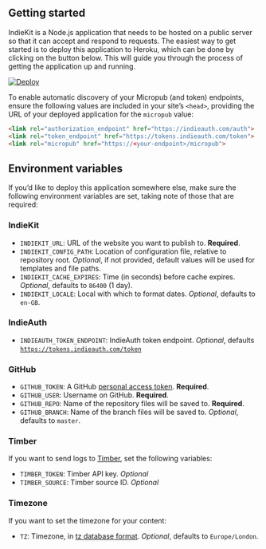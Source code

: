 ## Getting started

IndieKit is a Node.js application that needs to be hosted on a public server so that it can accept and respond to requests. The easiest way to get started is to deploy this application to Heroku, which can be done by clicking on the button below. This will guide you through the process of getting the application up and running.

[![Deploy](https://www.herokucdn.com/deploy/button.svg)](https://heroku.com/deploy?template=https://github.com/paulrobertlloyd/indiekit)

To enable automatic discovery of your Micropub (and token) endpoints, ensure the following values are included in your site’s `<head>`, providing the URL of your deployed application for the `micropub` value:

```html
<link rel="authorization_endpoint" href="https://indieauth.com/auth">
<link rel="token_endpoint" href="https://tokens.indieauth.com/token">
<link rel="micropub" href="https://<your-endpoint>/micropub">
```

## Environment variables

If you’d like to deploy this application somewhere else, make sure the following environment variables are set, taking note of those that are required:

### IndieKit

* `INDIEKIT_URL`: URL of the website you want to publish to. **Required**.
* `INDIEKIT_CONFIG_PATH`: Location of configuration file, relative to repository root. *Optional*, if not provided, default values will be used for templates and file paths.
* `INDIEKIT_CACHE_EXPIRES`: Time (in seconds) before cache expires. *Optional*, defaults to `86400` (1 day).
* `INDIEKIT_LOCALE`: Local with which to format dates. *Optional*, defaults to `en-GB`.

### IndieAuth

* `INDIEAUTH_TOKEN_ENDPOINT`: IndieAuth token endpoint. *Optional*, defaults [`https://tokens.indieauth.com/token`](https://tokens.indieauth.com/token)

### GitHub

* `GITHUB_TOKEN`: A GitHub [personal access token](https://github.com/settings/tokens). **Required**.
* `GITHUB_USER`: Username on GitHub. **Required**.
* `GITHUB_REPO`: Name of the repository files will be saved to. **Required**.
* `GITHUB_BRANCH`: Name of the branch files will be saved to. *Optional*, defaults to `master`.

### Timber

If you want to send logs to [Timber](https://timber.io), set the following variables:

* `TIMBER_TOKEN`: Timber API key. *Optional*
* `TIMBER_SOURCE`: Timber source ID. *Optional*

### Timezone

If you want to set the timezone for your content:

* `TZ`: Timezone, in [tz database format](https://en.wikipedia.org/wiki/List_of_tz_database_time_zones). *Optional*, defaults to `Europe/London`.
